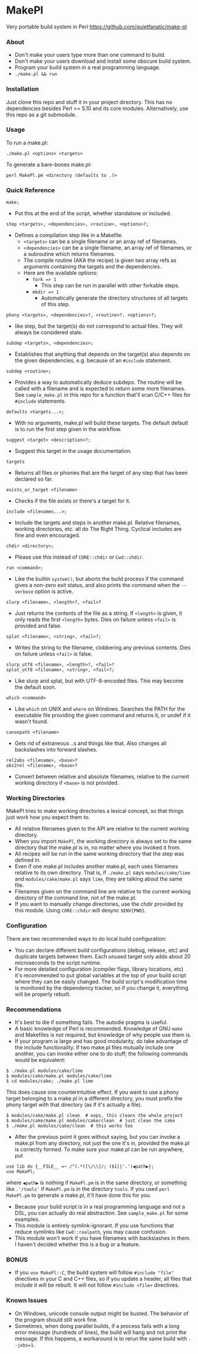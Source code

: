 MakePl
======

Very portable build system in Perl
https://github.com/quietfanatic/make-pl

### About

- Don't make your users type more than one command to build.
- Don't make your users download and install some obscure build system.
- Program your build system in a real programming language.
- `./make.pl && run`

### Installation

Just clone this repo and stuff it in your project directory.
This has no dependencies besides Perl >= 5.10 and its core modules.
Alternatively, use this repo as a git submodule.

### Usage

To run a make.pl:
```
./make.pl <options> <targets>
```
To generate a bare-bones make.pl:
```
perl MakePl.pm <directory (defaults to .)>
```
### Quick Reference
```
make;
```
- Put this at the end of the script, whether standalone or included.
```
step <targets>, <dependencies>, <routine>, <options>?;
```
- Defines a compilation step like in a Makefile.
   - `<targets>` can be a single filename or an array ref of filenames.
   - `<dependencies>` can be a single filename, an array ref of filenames,
          or a subroutine which returns filenames.
   - The compile routine (AKA the recipe) is given two array refs as
          arguments containing the targets and the dependencies.
   - Here are the available options:
       - `fork => 1`
           - This step can be run in parallel with other forkable steps.
       - `mkdir => 1`
           - Automatically generate the directory structures of all
             targets of this step.
```
phony <targets>, <dependencies>?, <routine>?, <options>?;
```
- like step, but the target(s) do not correspond to actual files.  They will
  always be considered stale.
```
subdep <targets>, <dependencies>;
```
- Establishes that anything that depends on the target(s) also depends
  on the given dependencies, e.g. because of an `#include` statement.
```
subdep <routine>;
```
- Provides a way to automatically deduce subdeps.  The routine will be called
  with a filename and is expected to return some more filenames.  See
  `sample_make.pl` in this repo for a function that'll scan C/C++ files for
  `#include` statements.
```
defaults <targets...>;
```
- With no arguments, make.pl will build these targets.  The default default is
  to run the first step given in the workflow.
```
suggest <target> <description>?;
```
- Suggest this target in the usage documentation.
```
targets
```
- Returns all files or phonies that are the target of any step that has
  been declared so far.
```
exists_or_target <filename>
```
- Checks if the file exists or there's a target for it.
```
include <filenames...>;
```
- Include the targets and steps in another make.pl.  Relative filenames, working
  directories, etc. all do The Right Thing.  Cyclical includes are fine and even
  encouraged.
```
chdir <directory>;
```
- Please use this instead of `CORE::chdir` or `Cwd::chdir`.
```
run <command>;
```
- Like the builtin `system()`, but aborts the build process if the command gives a
  non-zero exit status, and also prints the command when the `--verbose` option is
  active.
```
slurp <filename>, <length>?, <fail>?
```
- Just returns the contents of the file as a string.  If `<length>` is given, it
  only reads the first `<length>` bytes.  Dies on failure unless `<fail>` is
  provided and false.
```
splat <filename>, <string>, <fail>?;
```
- Writes the string to the filename, clobbering any previous contents.  Dies on
  failure unless `<fail>` is false.
```
slurp_utf8 <filename>, <length>?, <fail>?
splat_utf8 <filename>, <string>, <fail>?;
```
- Like slurp and splat, but with UTF-8-encoded files.  This may become the
  default soon.
```
which <command>
```
- Like `which` on UNIX and `where` on Windows.  Searches the PATH for the
  executable file providing the given command and returns it, or undef if it
  wasn't found.
```
canonpath <filename>
```
- Gets rid of extraneous ..s and things like that.  Also changes all backslashes
  into forward slashes.
```
rel2abs <filename>, <base>?
abs2rel <filename>, <base>?
```
- Convert between relative and absolute filenames, relative to the current
  working directory if `<base>` is not provided.

### Working Directories

MakePl tries to make working directories a lexical concept, so that things
just work how you expect them to.

- All relative filenames given to the API are relative to the current working
  directory.
- When you import `MakePl`, the working directory is always set to the same
  directory that the make.pl is in, no matter where you invoked it from.
- All recipes will be run in the same working directory that the step was
  defined in.
- Even if one make.pl includes another make.pl, each uses filenames relative to
  its own directory.  That is, if `./make.pl` says `modules/cake/lime` and
  `modules/cake/make.pl` says `lime`, they are talking about the same file.
- Filenames given on the command line are relative to the current working
  directory of the command line, not of the make.pl.
- If you want to manually change directories, use the chdir provided by this
  module.  Using `CORE::chdir` will desync `$ENV{PWD}`.

### Configuration

There are two recommended ways to do local build configuration:

- You can declare different build configurations (debug, release, etc) and
  duplicate targets between them.  Each unused target only adds about 20
  microseconds to the script runtime.
- For more detailed configuration (compiler flags, library locations, etc) it's
  recommended to put global variables at the top of your build script where they
  can be easily changed.  The build script's modification time is monitored by
  the dependency tracker, so if you change it, everything will be properly
  rebuilt.

### Recommendations

- It's best to die if something fails.  The autodie pragma is useful.
- A basic knowledge of Perl is recommended.  Knowledge of GNU `make` and
  Makefiles is not required, but knowledge of why people use them is.
- If your program is large and has good modularity, do take advantage of the
  include functionality.  If two make.pl files mutually include one another, you
  can invoke either one to do stuff; the following commands would be equivalent:
```
$ ./make.pl modules/cake/lime
$ modules/cake/make.pl modules/cake/lime
$ cd modules/cake; ./make.pl lime
```
  This does cause one counterintuitive effect.  If you want to use a phony
  target belonging to a make.pl in a different directory, you must prefix
  the phony target with that directory (as if it's actually a file).
```
$ modules/cake/make.pl clean  # oops, this cleans the whole project
$ modules/cake/make.pl modules/cake/clean  # just clean the cake
$ ./make.pl modules/cake/clean  # this works too
```
- After the previous point it goes without saying, but you can invoke a
  make.pl from any directory, not just the one it's in, provided the make.pl
  is correctly formed.  To make sure your make.pl can be run anywhere, put
```
use lib do {__FILE__ =~ /^(.*)[\/\\]/; ($1||'.')◀path▶};
use MakePl;
```
  where `◀path▶` is nothing if `MakePl.pm` is in the same directory, or
  something like `.'/tools'` if `MakePl.pm` is in the directory `tools`. If you
  used `perl MakePl.pm` to generate a make.pl, it'll have done this for you.

- Because your build script is in a real programming language and not a DSL, you
  can actually do real abstraction.  See `sample_make.pl` for some examples.
- This module is entirely symlink-ignorant.  If you use functions that reduce
  symlinks like `Cwd::realpath`, you may cause confusion.
- This module won't work if you have filenames with backslashes in them.  I
  haven't decided whether this is a bug or a feature.

### BONUS

- If you `use MakePl::C`, the build system will follow `#include "file"` directives
  in your C and C++ files, so if you update a header, all files that include it
  will be rebuilt.  It will not follow `#include <file>` directives.

### Known Issues

- On Windows, unicode console output might be busted.  The behavior of the
  program should still work fine.
- Sometimes, when doing parallel builds, if a process fails with a long error
  message (hundreds of lines), the build will hang and not print the message.
  If this happens, a workaround is to rerun the same build with `--jobs=1`.
